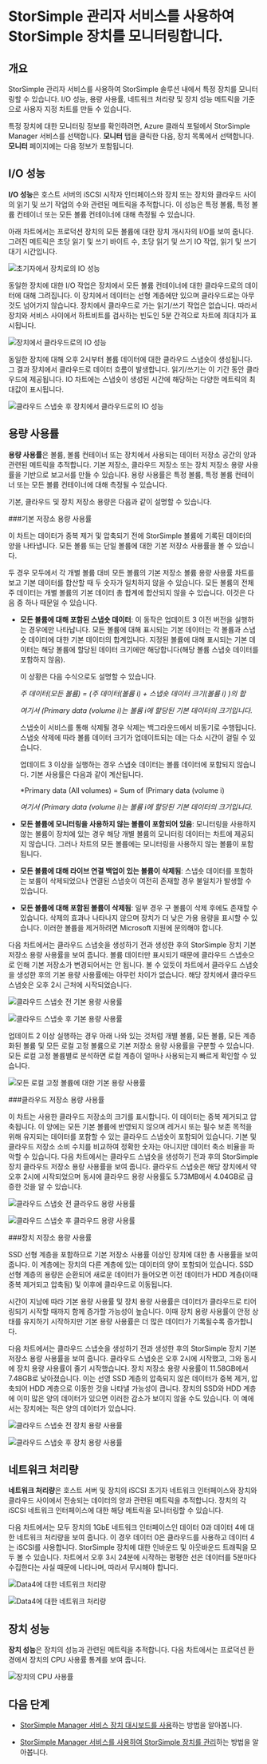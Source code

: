 <properties 
   pageTitle="StorSimple 장치 모니터링 | Microsoft Azure"
   description="StorSimple 관리자 서비스를 사용하여 I/O 성능, 용량 사용률, 네트워크 처리량 및 장치 성능을 모니터링하는 방법에 대해 설명합니다."
   services="storsimple"
   documentationCenter="NA"
   authors="alkohli"
   manager="carmonm"
   editor="" />
<tags 
   ms.service="storsimple"
   ms.devlang="NA"
   ms.topic="article"
   ms.tgt_pltfrm="NA"
   ms.workload="TBD"
   ms.date="08/16/2016"
   ms.author="alkohli" />

# StorSimple 관리자 서비스를 사용하여 StorSimple 장치를 모니터링합니다. 

## 개요

StorSimple 관리자 서비스를 사용하여 StorSimple 솔루션 내에서 특정 장치를 모니터링할 수 있습니다. I/O 성능, 용량 사용률, 네트워크 처리량 및 장치 성능 메트릭을 기준으로 사용자 지정 차트를 만들 수 있습니다.

특정 장치에 대한 모니터링 정보를 확인하려면, Azure 클래식 포털에서 StorSimple Manager 서비스를 선택합니다. **모니터** 탭을 클릭한 다음, 장치 목록에서 선택합니다. **모니터** 페이지에는 다음 정보가 포함됩니다.

## I/O 성능 

**I/O 성능**은 호스트 서버의 iSCSI 시작자 인터페이스와 장치 또는 장치와 클라우드 사이의 읽기 및 쓰기 작업의 수와 관련된 메트릭을 추적합니다. 이 성능은 특정 볼륨, 특정 볼륨 컨테이너 또는 모든 볼륨 컨테이너에 대해 측정될 수 있습니다.

아래 차트에서는 프로덕션 장치의 모든 볼륨에 대한 장치 개시자의 I/O를 보여 줍니다. 그려진 메트릭은 초당 읽기 및 쓰기 바이트 수, 초당 읽기 및 쓰기 IO 작업, 읽기 및 쓰기 대기 시간입니다.

![초기자에서 장치로의 IO 성능](./media/storsimple-monitor-device/StorSimple_IO_Performance_For_InitiatorTODevice_For_AllVolumesM.png)

동일한 장치에 대한 I/O 작업은 장치에서 모든 볼륨 컨테이너에 대한 클라우드로의 데이터에 대해 그려집니다. 이 장치에서 데이터는 선형 계층에만 있으며 클라우드로는 아무것도 넘어가지 않습니다. 장치에서 클라우드로 가는 읽기/쓰기 작업은 없습니다. 따라서 장치와 서비스 사이에서 하트비트를 검사하는 빈도인 5분 간격으로 차트에 최대치가 표시됩니다.

![장치에서 클라우드로의 IO 성능](./media/storsimple-monitor-device/StorSimple_IO_Performance_For_DeviceTOCloud_For_AllVolumeContainersM.png)


동일한 장치에 대해 오후 2시부터 볼륨 데이터에 대한 클라우드 스냅숏이 생성됩니다. 그 결과 장치에서 클라우드로 데이터 흐름이 발생합니다. 읽기/쓰기는 이 기간 동안 클라우드에 제공됩니다. IO 차트에는 스냅숏이 생성된 시간에 해당하는 다양한 메트릭의 최대값이 표시됩니다.

![클라우드 스냅숏 후 장치에서 클라우드로의 IO 성능](./media/storsimple-monitor-device/StorSimple_IO_Performance_For_DeviceTOCloud_For_AllVolumeContainers2M.png)


## 용량 사용률 

**용량 사용률**은 볼륨, 볼륨 컨테이너 또는 장치에서 사용되는 데이터 저장소 공간의 양과 관련된 메트릭을 추적합니다. 기본 저장소, 클라우드 저장소 또는 장치 저장소 용량 사용률을 기반으로 보고서를 만들 수 있습니다. 용량 사용률은 특정 볼륨, 특정 볼륨 컨테이너 또는 모든 볼륨 컨테이너에 대해 측정될 수 있습니다.


기본, 클라우드 및 장치 저장소 용량은 다음과 같이 설명할 수 있습니다.

###기본 저장소 용량 사용률
 
이 차트는 데이터가 중복 제거 및 압축되기 전에 StorSimple 볼륨에 기록된 데이터의 양을 나타냅니다. 모든 볼륨 또는 단일 볼륨에 대한 기본 저장소 사용률을 볼 수 있습니다.

두 경우 모두에서 각 개별 볼륨 대비 모든 볼륨의 기본 저장소 볼륨 용량 사용률 차트를 보고 기본 데이터를 합산할 때 두 숫자가 일치하지 않을 수 있습니다. 모든 볼륨의 전체 주 데이터는 개별 볼륨의 기본 데이터 총 합계에 합산되지 않을 수 있습니다. 이것은 다음 중 하나 때문일 수 있습니다.

- **모든 볼륨에 대해 포함된 스냅숏 데이터**: 이 동작은 업데이트 3 이전 버전을 실행하는 경우에만 나타납니다. 모든 볼륨에 대해 표시되는 기본 데이터는 각 볼륨과 스냅숏 데이터에 대한 기본 데이터의 합계입니다. 지정된 볼륨에 대해 표시되는 기본 데이터는 해당 볼륨에 할당된 데이터 크기에만 해당합니다(해당 볼륨 스냅숏 데이터를 포함하지 않음).

	이 상황은 다음 수식으로도 설명할 수 있습니다.

	*주 데이터(모든 볼륨) = (주 데이터(볼륨 i) + 스냅숏 데이터 크기(볼륨 i) )의 합*
	
	*여기서 (Primary data (volume i)는 볼륨 i에 할당된 기본 데이터의 크기입니다.*
 
	스냅숏이 서비스를 통해 삭제될 경우 삭제는 백그라운드에서 비동기로 수행됩니다. 스냅숏 삭제에 따라 볼륨 데이터 크기가 업데이트되는 데는 다소 시간이 걸릴 수 있습니다.

    업데이트 3 이상을 실행하는 경우 스냅숏 데이터는 볼륨 데이터에 포함되지 않습니다. 기본 사용률은 다음과 같이 계산됩니다.

    *Primary data (All volumes) = Sum of (Primary data (volume i)
    
    *여기서 (Primary data (volume i)는 볼륨 i에 할당된 기본 데이터의 크기입니다.*
 
- **모든 볼륨에 모니터링을 사용하지 않는 볼륨이 포함되어 있음**: 모니터링을 사용하지 않는 볼륨이 장치에 있는 경우 해당 개별 볼륨의 모니터링 데이터는 차트에 제공되지 않습니다. 그러나 차트의 모든 볼륨에는 모니터링을 사용하지 않는 볼륨이 포함됩니다.
 
- **모든 볼륨에 대해 라이브 연결 백업이 있는 볼륨이 삭제됨**: 스냅숏 데이터를 포함하는 보륨이 삭제되었으나 연결된 스냅숏이 여전히 존재할 경우 불일치가 발생할 수 있습니다.

- **모든 볼륨에 대해 포함된 볼륨이 삭제됨**: 일부 경우 구 볼륨이 삭제 후에도 존재할 수 있습니다. 삭제의 효과나 나타나지 않으며 장치가 더 낮은 가용 용량을 표시할 수 있습니다. 이러한 볼륨을 제거하려면 Microsoft 지원에 문의해야 합니다.

다음 차트에서는 클라우드 스냅숏을 생성하기 전과 생성한 후의 StorSimple 장치 기본 저장소 용량 사용률을 보여 줍니다. 볼륨 데이터만 표시되기 때문에 클라우드 스냅숏으로 인해 기본 저장소가 변경되어서는 안 됩니다. 볼 수 있듯이 차트에서 클라우드 스냅숏을 생성한 후의 기본 용량 사용률에는 아무런 차이가 없습니다. 해당 장치에서 클라우드 스냅숏은 오후 2시 근처에 시작되었습니다.

![클라우드 스냅숏 전 기본 용량 사용률](./media/storsimple-monitor-device/StorSimple_PrimaryCapacityUtil_For_AllVolumes2M.png)

![클라우드 스냅숏 후 기본 용량 사용률](./media/storsimple-monitor-device/StorSimple_PrimaryCapacityUtil_For_AllVolumes1M.png)

업데이트 2 이상 실행하는 경우 아래 나와 있는 것처럼 개별 볼륨, 모든 볼륨, 모든 계층화된 볼륨 및 모든 로컬 고정 볼륨으로 기본 저장소 용량 사용률을 구분할 수 있습니다. 모든 로컬 고정 볼륨별로 분석하면 로컬 계층이 얼마나 사용되는지 빠르게 확인할 수 있습니다.

![모든 로컬 고정 볼륨에 대한 기본 용량 사용률](./media/storsimple-monitor-device/localvolumes.png)


###클라우드 저장소 용량 사용률

이 차트는 사용한 클라우드 저장소의 크기를 표시합니다. 이 데이터는 중복 제거되고 압축됩니다. 이 양에는 모든 기본 볼륨에 반영되지 않으며 레거시 또는 필수 보존 목적을 위해 유지되는 데이터를 포함할 수 있는 클라우드 스냅숏이 포함되어 있습니다. 기본 및 클라우드 저장소 소비 수치를 비교하여 정확한 숫자는 아니지만 데이터 축소 비율을 파악할 수 있습니다. 다음 차트에서는 클라우드 스냅숏을 생성하기 전과 후의 StorSimple 장치 클라우드 저장소 용량 사용률을 보여 줍니다. 클라우드 스냅숏은 해당 장치에서 약 오후 2시에 시작되었으며 동시에 클라우드 용량 사용률도 5.73MB에서 4.04GB로 급증한 것을 알 수 있습니다.

![클라우드 스냅숏 전 클라우드 용량 사용률](./media/storsimple-monitor-device/StorSimple_CloudCapacityUtil_For_AllVolumeContainers2M.png)

![클라우드 스냅숏 후 클라우드 용량 사용률](./media/storsimple-monitor-device/StorSimple_CloudCapacityUtil_For_AllVolumeContainers1M.png)


###장치 저장소 용량 사용률

SSD 선형 계층을 포함하므로 기본 저장소 사용률 이상인 장치에 대한 총 사용률을 보여 줍니다. 이 계층에는 장치의 다른 계층에 있는 데이터의 양이 포함되어 있습니다. SSD 선형 계층의 용량은 순환되어 새로운 데이터가 들어오면 이전 데이터가 HDD 계층(이때 중복 제거되고 압축됨) 및 이후에 클라우드로 이동됩니다.

시간이 지남에 따라 기본 용량 사용률 및 장치 용량 사용률은 데이터가 클라우드로 티어링되기 시작할 때까지 함께 증가할 가능성이 높습니다. 이때 장치 용량 사용률이 안정 상태를 유지하기 시작하지만 기본 용량 사용률은 더 많은 데이터가 기록될수록 증가합니다.

다음 차트에서는 클라우드 스냅숏을 생성하기 전과 생성한 후의 StorSimple 장치 기본 저장소 용량 사용률을 보여 줍니다. 클라우드 스냅숏은 오후 2시에 시작했고, 그와 동시에 장치 용량 사용률이 줄기 시작했습니다. 장치 저장소 용량 사용률이 11.58GB에서 7.48GB로 낮아졌습니다. 이는 선영 SSD 계층의 압축되지 않은 데이터가 중복 제거, 압축되어 HDD 계층으로 이동한 것을 나타낼 가능성이 큽니다. 장치의 SSD와 HDD 계층에 이미 많은 양의 데이터가 있으면 이러한 감소가 보이지 않을 수도 있습니다. 이 예에서는 장치에는 적은 양의 데이터가 있습니다.

![클라우드 스냅숏 전 장치 용량 사용률](./media/storsimple-monitor-device/StorSimple_DeviceCapacityUtil2M.png)

![클라우드 스냅숏 후 장치 용량 사용률](./media/storsimple-monitor-device/StorSimple_DeviceCapacityUtil1M.png)


## 네트워크 처리량

**네트워크 처리량**은 호스트 서버 및 장치의 iSCSI 초기자 네트워크 인터페이스와 장치와 클라우드 사이에서 전송되는 데이터의 양과 관련된 메트릭을 추적합니다. 장치의 각 iSCSI 네트워크 인터페이스에 대한 해당 메트릭을 모니터링할 수 있습니다.

다음 차트에서는 모두 장치의 1GbE 네트워크 인터페이스인 데이터 0과 데이터 4에 대한 네트워크 처리량을 보여 줍니다. 이 경우 데이터 0은 클라우드를 사용하고 데이터 4는 iSCSI를 사용합니다. StorSimple 장치에 대한 인바운드 및 아웃바운드 트래픽을 모두 볼 수 있습니다. 차트에서 오후 3시 24분에 시작하는 평평한 선은 데이터를 5분마다 수집한다는 사실 때문에 나타나며, 따라서 무시해야 합니다.

![Data4에 대한 네트워크 처리량](./media/storsimple-monitor-device/StorSimple_NetworkThroughput_Data0M.png)

![Data4에 대한 네트워크 처리량](./media/storsimple-monitor-device/StorSimple_NetworkThroughput_Data4M.png)


## 장치 성능 

**장치 성능**은 장치의 성능과 관련된 메트릭을 추적합니다. 다음 차트에서는 프로덕션 환경에서 장치의 CPU 사용률 통계를 보여 줍니다.

![장치의 CPU 사용률](./media/storsimple-monitor-device/StorSimple_DeviceMonitor_DevicePerformance1M.png)

## 다음 단계

- [StorSimple Manager 서비스 장치 대시보드를 사용](storsimple-device-dashboard.md)하는 방법을 알아봅니다.

- [StorSimple Manager 서비스를 사용하여 StorSimple 장치를 관리](storsimple-manager-service-administration.md)하는 방법을 알아봅니다.

<!---HONumber=AcomDC_0914_2016-->
